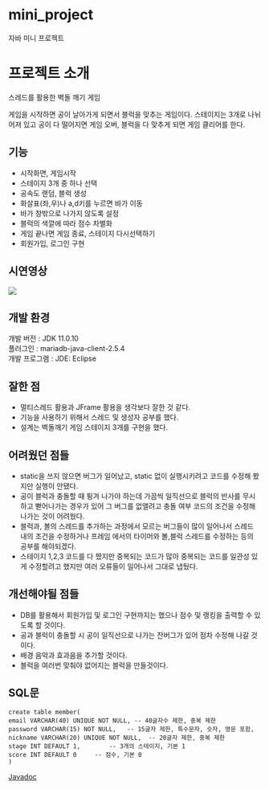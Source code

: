 # mini_project
자바 미니 프로젝트

# 프로젝트 소개

스레드를 활용한 벽돌 깨기 게임

게임을 시작하면 공이 날아가게 되면서 블럭을 맞추는 게임이다. 스테이지는 3개로 나뉘어져 있고 공이 다 떨어지면 게임 오버, 블럭을 다 맞추게 되면 게임 클리어를 한다.

## 기능

- 시작화면, 게임시작
- 스테이지 3개 중 하나 선택
- 공속도 랜덤, 블럭 생성
- 화살표(좌,우)나 a,d키를 누르면 바가 이동
- 바가 창밖으로 나가지 않도록 설정
- 블럭의 색깔에 따라 점수 차별화
- 게임 끝나면 게임 종료, 스테이지 다시선택하기
- 회원가입, 로그인 구현


## 시연영상


<div>
	<a href="https://www.youtube.com/watch?v=4FKeZpDfrCs" target="_blank"><image src = "https://img.youtube.com/vi/4FKeZpDfrCs/mqdefault.jpg"></a>	

</div>
	
	
	
	

## 개발 환경

개발 버전 : JDK 11.0.10 </br>
플러그인 : mariadb-java-client-2.5.4 </br>
개발 프로그램 : JDE: Eclipse

## 잘한 점

- 멀티스레드 활용과 JFrame 활용을 생각보다 잘한 것 같다.
- 기능을 사용하기 위해서 스레드 및 생성자 공부를 했다.
- 설계는 벽돌깨기 게임 스테이지 3개를 구현을 했다.


## 어려웠던 점들

- static을 쓰지 않으면 버그가 일어났고, static 없이 실행시키려고 코드를 수정해 봤지만 실행이 안됐다.
- 공이 블럭과 충돌할 때 튕겨 나가야 하는데 가끔씩 일직선으로 블럭의 반사를 무시하고 뻗어나가는 경우가 있어 그 버그를 없앨려고 충돌 여부 코드의 조건을 수정해 나가는 것이 어려웠다.
- 블럭과, 볼의 스레드를 추가하는 과정에서 모르는 버그들이 많이 일어나서 스레드 내의 조건을 수정하거나 프레임 에서의 타이머와 볼,블럭 스레드를 수정하는 등의 공부를 해야되겠다.
- 스테이지 1,2,3 코드를 다 짰지만 중복되는 코드가 많아 중복되는 코드를 일관성 있게 수정할려고 했지만 여러 오류들이 일어나서 그대로 냅뒀다.


## 개선해야될 점들

- DB를 활용해서 회원가입 및 로그인 구현까지는 했으나 점수 및 랭킹을 출력할 수 있도록 할 것이다.
- 공과 블럭이 충돌할 시 공이 일직선으로 나가는 잔버그가 있어 점차 수정해 나갈 것이다.
- 배경 음악과 효과음을 추가할 것이다.
- 블럭을 여러번 맞춰야 없어지는 블럭을 만들것이다.


## SQL문
```mysql
create table member(
email VARCHAR(40) UNIQUE NOT NULL, -- 40글자수 제한, 중복 제한
password VARCHAR(15) NOT NULL,   -- 15글자 제한, 특수문자, 숫자, 영문 포함,
nickname VARCHAR(20) UNIQUE NOT NULL,  -- 20글자 제한, 중복 제한
stage INT DEFAULT 1,		-- 3개의 스테이지, 기본 1
score INT DEFAULT 0		-- 점수, 기본 0
)
```	
	
	
[Javadoc](https://pkkj12.github.io/mini_project/mini_project/doc/index.html)
	
	

	
	

